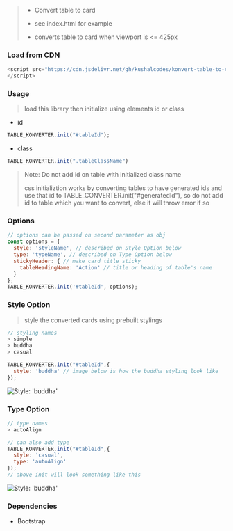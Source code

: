 > * Convert table to card
>
> * see index.html for example
> 
> * converts table to card when viewport is <= 425px
### Load from CDN

```js
<script src="https://cdn.jsdelivr.net/gh/kushalcodes/konvert-table-to-card@main/konvert-table-to-card.min.js" type="text/javascript">
</script>
```

### Usage
> load this library then initialize using elements id or class

* id
```js
TABLE_KONVERTER.init("#tableId"); 
```
* class
```js
TABLE_KONVERTER.init(".tableClassName") 
```
 > Note: Do not add id on table with initialized class name
 >
 > css initializtion works by converting tables to have generated ids and use that id to TABLE_CONVERTER.init("#generatedId"), so do not add id to table which you want to convert, else it will throw error if so

### Options
```js
// options can be passed on second parameter as obj
const options = {
  style: 'styleName', // described on Style Option below
  type: 'typeName', // described on Type Option below
  stickyHeader: { // make card title sticky
    tableHeadingName: 'Action' // title or heading of table's name
  }
};
TABLE_KONVERTER.init('#tableId', options);
```
### Style Option
> style the converted cards using prebuilt stylings
```js
// styling names
> simple
> buddha
> casual
```

```js
TABLE_KONVERTER.init("#tableId",{
  style: 'buddha' // image below is how the buddha styling look like
});
```
![Style: 'buddha'](https://i.imgur.com/EJAa3pk.png?1)
### Type Option
```js
// type names
> autoAlign
```
```js
// can also add type
TABLE_KONVERTER.init("#tableId",{
  style: 'casual',
  type: 'autoAlign'
});
// above init will look something like this
```
  ![Style: 'buddha'](https://i.imgur.com/B5wMAAM.png)


### Dependencies
* Bootstrap